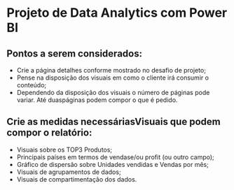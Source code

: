 # Projeto de Data Analytics com Power BI
## Pontos a serem considerados:
   - Crie a página detalhes conforme mostrado no desafio de projeto;
   - Pense na disposição dos visuais em como o cliente irá consumir o conteúdo;
   - Dependendo da disposição dos visuais o número de páginas pode variar. Até duaspáginas podem compor o que é pedido.

## Crie as medidas necessáriasVisuais que podem compor o relatório:
   - Visuais sobre os TOP3 Produtos;
   - Principais países em termos de vendase/ou profit (ou outro campo);
   - Gráfico de dispersão sobre Unidades vendidas e Vendas por mês;
   - Visuais de agrupamentos de dados;
   - Visuais de compartimentação dos dados.
